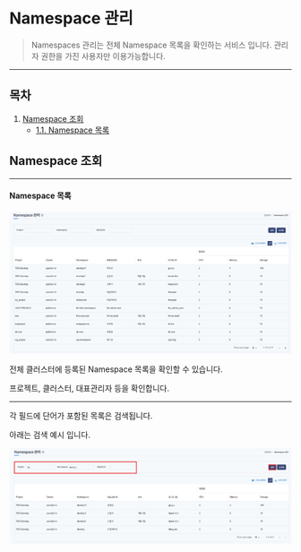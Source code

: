 # Namespace 관리

> Namespaces 관리는 전체 Namespace 목록을 확인하는 서비스 입니다.
> 관리자 권한을 가진 사용자만 이용가능합니다.

---
## **목차**
1. [Namespace 조회](#namespace-조회)
   - [1.1. Namespace 목록](#namespace-목록)

## Namespace 조회

---
#### Namespace 목록

![img.png](./img/namespaces.png)

전체 클러스터에 등록된 Namespace 목록을 확인할 수 있습니다.

프로젝트, 클러스터, 대표관리자 등을 확인합니다.

---
각 필드에 단어가 포함된 목록은 검색됩니다. 

아래는 검색 예시 입니다.

![img.png](./img/namespace_search.png)


